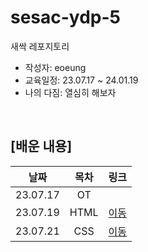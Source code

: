 # sesac-ydp-5
새싹 레포지토리

- 작성자: eoeung
- 교육일정: 23.07.17 ~ 24.01.19
- 나의 다짐: 열심히 해보자

<br>

## [배운 내용]
|날짜|목차|링크|
|:---:|:---:|:---:|
|23.07.17|OT||
|23.07.19|HTML|[이동](02.html/)|
|23.07.21|CSS|[이동](03.css/)|